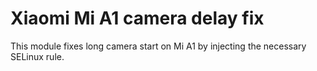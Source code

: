# Xiaomi Mi A1 camera delay fix
This module fixes long camera start on Mi A1 by injecting the necessary SELinux rule.

